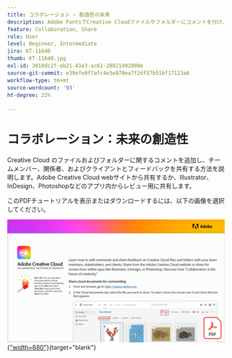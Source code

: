 ```yaml
---
title: コラボレーション – 創造性の未来
description: Adobe FontsでCreative Cloudファイルやフォルダーにコメントを付け、チームメンバー、関係者、クライアントとフィードバックを共有し、厳選されたフォントを提供する方法について説明します
feature: Collaboration, Share
role: User
level: Beginner, Intermediate
jira: KT-11640
thumb: KT-11640.jpg
exl-id: 3018dc2f-eb21-41e3-ac61-28021492080e
source-git-commit: e39efe0f7afc4e3e970ea7f2df57b51bf17123a6
workflow-type: tm+mt
source-wordcount: '93'
ht-degree: 22%

---
```


# コラボレーション：未来の創造性

Creative Cloud のファイルおよびフォルダーに関するコメントを追加し、チームメンバー、関係者、およびクライアントとフィードバックを共有する方法を説明します。Adobe Creative Cloud webサイトから共有するか、Illustrator、InDesign、Photoshopなどのアプリ内からレビュー用に共有します。

このPDFチュートリアルを表示またはダウンロードするには、以下の画像を選択してください。

[![チュートリアルの最初のページの画像](assets/Collaboration-The-Future-of-Creativity.png){&quot;width=680&quot;}](assets/Collaboration-The-Future-of-Creativity.pdf){target="blank"}
